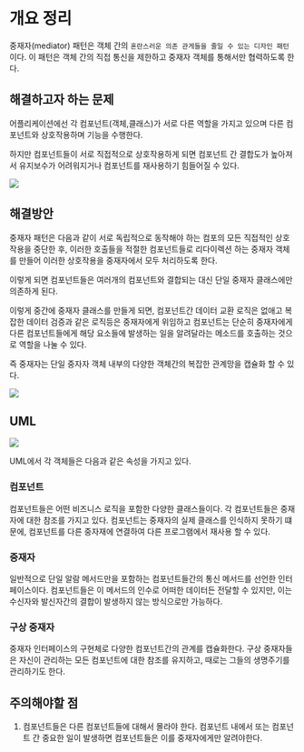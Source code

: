 # 개요 정리

중재자(mediator) 패턴은 객체 간의 `혼란스러운 의존 관게들을 줄일 수 있는 디자인 패턴`이다.
이 패턴은 객체 간의 직접 통신을 제한하고 중재자 객체를 통해서만 협력하도록 한다.

## 해결하고자 하는 문제

어플리케이션에선 각 컴포넌트(객체,클래스)가 서로 다른 역할을 가지고 있으며 다른 컴포넌트와 상호작용하며 기능을 수행한다.

하지만 컴포넌트들이 서로 직접적으로 상호작용하게 되면 컴포넌트 간 결합도가 높아져서 유지보수가 어려워지거나 컴포넌트를 재사용하기 힘들어질 수 있다.

<img src="https://refactoring.guru/images/patterns/diagrams/mediator/problem1-ko-2x.png"/>

## 해결방안

중재자 패턴은 다음과 같이 서로 독립적으로 동작해야 하는 컴포의 모든 직접적인 상호작용을 중단한 후, 이러한 호출들을 적절한 컴포넌트들로 리다이렉션 하는 중재자 객체를 만들어 이러한 상호작용을 중재자에서 모두 처리하도록 한다.

이렇게 되면 컴포넌트들은 여러개의 컴포넌트와 결합되는 대신 단일 중재자 클래스에만 의존하게 된다.

이렇게 중간에 중재자 클래스를 만들게 되면, 컴포넌트간 데이터 교환 로직은 없애고 복잡한 데이터 검증과 같은 로직등은 중재자에게 위임하고 컴포넌트는 단순히 중재자에게 다른 컴포넌트들에게 해당 요소들에 발생하는 일을 알려달라는 메소드를 호출하는 것으로 역할을 나눌 수 있다.

즉 중재자는 단일 중자자 객체 내부의 다양한 객체간의 복잡한 관계망을 캡슐화 할 수 있다.

<img src="https://refactoring.guru/images/patterns/diagrams/mediator/solution1-ko-2x.png"/>

## UML

<img src="https://refactoring.guru/images/patterns/diagrams/mediator/structure-indexed-2x.png"/>

UML에서 각 객체들은 다음과 같은 속성을 가지고 있다.

### 컴포넌트

컴포넌트들은 어떤 비즈니스 로직을 포함한 다양한 클래스들이다.
각 컴포넌트들은 중재자에 대한 참조를 가지고 있다.
컴포넌트는 중재자의 실제 클래스를 인식하지 못하기 떄문에, 컴포넌트를 다른 중자재에 연결하여 다른 프로그램에서 재사용 할 수 있다.

### 중재자

일반적으로 단일 알람 메서드만을 포함하는 컴포넌트들간의 통신 메서드를 선언한 인터페이스이다.
컴포넌트들은 이 메서드의 인수로 어떠한 데이터든 전달할 수 있지만, 이는 수신자와 발신자간의 결합이 발생하지 않는 방식으로만 가능하다.

### 구상 중재자

중재자 인터페이스의 구현체로 다양한 컴포넌트간의 관계를 캡슐화한다. 구상 중재자들은 자신이 관리하는 모든 컴포넌트에 대한 참조를 유지하고, 때로는 그들의 생명주기를 관리하기도 한다.

## 주의해야할 점

1. 컴포넌트들은 다른 컴포넌트들에 대해서 몰라야 한다.
   컴포넌트 내에서 또는 컴포넌트 간 중요한 일이 발생하면 컴포넌트들은 이를 중재자에게만 알려야한다.
